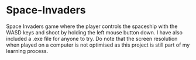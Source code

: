 # Space-Invaders
Space Invaders game where the player controls the spaceship with the WASD keys and shoot by  holding the left mouse button down. I have also included a .exe file for anyone to try. 
Do note that the screen resolution when played on a computer is not optimised as this project is still part of my learning process.
